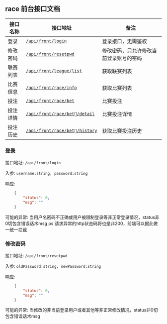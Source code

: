 ## race 前台接口文档
| 接口名称 | 接口地址 | 备注 |
| ------ | ------ | ------ |
| 登录 | [``/api/front/login``](#登录) | 登录接口，无需鉴权 |
| 修改密码 | [``/api/front/resetpwd``](#修改密码) | 修改密码，只允许修改当前登录账号的密码 |
| 联赛列表 | [``/api/front/league/list``](#联赛列表) | 获取联赛列表 |
| 比赛信息 | [``/api/front/race/info``](#比赛信息) | 获取比赛列表 |
| 投注 | [``/api/front/race/bet``](#投注) | 比赛投注 |
| 投注详情 | [``/api/front/race/bet/detail``](#投注详情) | 比赛投注详情 |
| 投注历史 | [``/api/front/race/bet/history``](#投注历史) | 获取比赛投注历史 |

### 登录

接口地址: ``/api/front/login``

入参: 
``username:string, password:string``

响应: 
```json
    {
        "status": 0,
        "msg": ""
    }
```
可能的异常: 当用户名密码不正确或用户被限制登录等非正常登录情况，status非0切包含错误话术msg
ps 请求异常的http状态码将也是非200，前端可以据此做一统一拦截

### 修改密码

接口地址: ``/api/front/resetpwd``

入参: 
``oldPassword:string, newPassword:string``

响应: 
```json
    {
        "status": 0,
        "msg": ""
    }
```
可能的异常: 当修改的非当前登录用户或者其他等非正常修改情况，status非0切包含错误话术msg